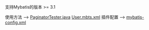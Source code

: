 支持Mybatis的版本 >= 3.1

使用方法 -->  [PaginatorTester.java](https://github.com/miemiedev/mybatis-callable/blob/master/src/test/java/com/github/miemiedev/mybatis/callable/PaginatorTester.java)
              [User.mbts.xml](https://github.com/miemiedev/mybatis-callable/blob/master/src/test/resources/User.mbts.xml)
插件配置 -->  [mybatis-config.xml](https://github.com/miemiedev/mybatis-callable/blob/master/src/test/resources/mybatis-config.xml)
